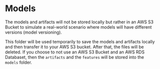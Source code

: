 # Models

The models and artifacts will not be stored locally but rather in an AWS S3 Bucket to simulate a real-world scenario where models will have different versions (model versioning).

This folder will be used temporarily to save the models and artifacts locally and then transfer it to your AWS S3 bucket. After that, the files will be deleted. If you choose to not use an AWS S3 Bucket and an AWS RDS Databaset, then the `artifacts` and the `features` will be stored into the `models` folder.
